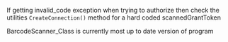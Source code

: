 If getting invalid_code exception when trying to authorize then check the utilities ```CreateConnection()``` method for a hard coded scannedGrantToken

BarcodeScanner_Class is currently most up to date version of program

